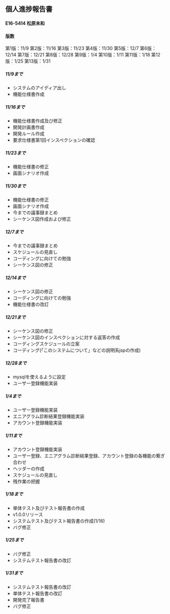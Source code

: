 ## 個人進捗報告書
#### E16-5414 松原未和

#### 版数
第1版：11/9
第2版：11/16
第3版：11/23
第4版：11/30
第5版：12/7
第6版：12/14
第7版：12/21
第8版：12/28
第9版：1/4
第10版：1/11
第11版：1/18
第12版：1/25
第13版：1/31



##### 11/9まで
* システムのアイディア出し
* 機能仕様書作成


##### 11/16まで
* 機能仕様書作成及び修正
* 開発計画書作成
* 開発ルール作成
* 要求仕様書第1回インスペクションの確認

##### 11/23まで
* 機能仕様書の修正
* 画面シナリオ作成

##### 11/30まで
* 機能仕様書の修正
* 画面シナリオ作成
* 今までの議事録まとめ
* シーケンス図作成および修正

##### 12/7まで
* 今までの議事録まとめ
* スケジュールの見直し
* コーディングに向けての勉強
* シーケンス図の修正

##### 12/14まで
* シーケンス図の修正
* コーディングに向けての勉強
* 機能仕様書の改訂

##### 12/21まで
* シーケンス図の修正
* シーケンス図のインスペクションに対する返答の作成
* コーディングスケジュールの立案
* コーディング(「このシステムについて」などの説明系jspの作成)

##### 12/28まで
* mysqlを使えるように設定
* ユーザー登録機能実装



##### 1/4まで
* ユーザー登録機能実装
* エニアグラム診断結果登録機能実装
* アカウント登録機能実装

##### 1/11まで
* アカウント登録機能実装
* ユーザー登録、エニアグラム診断結果登録、アカウント登録の各機能の繋ぎ合わせ
* ヘッダーの作成
* スケジュールの見直し
* 残作業の把握

##### 1/18まで
* 単体テスト及びテスト報告書の作成
* v1.0.0リリース
* システムテスト及びテスト報告書の作成(1/16)
* バグ修正

##### 1/25まで
* バグ修正
* システムテスト報告書の改訂

##### 1/31まで
* システムテスト報告書の改訂
* 単体テスト報告書の改訂
* 開発完了報告書
* バグ修正


